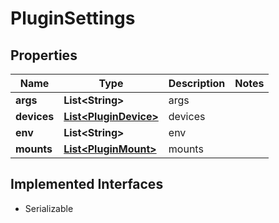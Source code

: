 

# PluginSettings


## Properties

| Name | Type | Description | Notes |
|------------ | ------------- | ------------- | -------------|
|**args** | **List&lt;String&gt;** | args |  |
|**devices** | [**List&lt;PluginDevice&gt;**](PluginDevice.md) | devices |  |
|**env** | **List&lt;String&gt;** | env |  |
|**mounts** | [**List&lt;PluginMount&gt;**](PluginMount.md) | mounts |  |


## Implemented Interfaces

* Serializable


